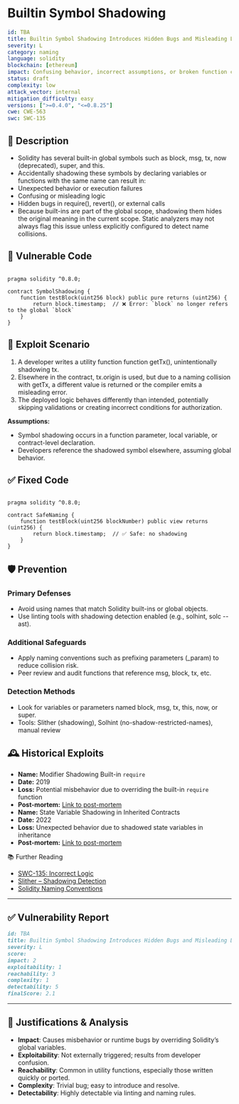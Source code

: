 # Builtin Symbol Shadowing

```YAML
id: TBA
title: Builtin Symbol Shadowing Introduces Hidden Bugs and Misleading Logic
severity: L
category: naming
language: solidity
blockchain: [ethereum]
impact: Confusing behavior, incorrect assumptions, or broken function calls
status: draft
complexity: low
attack_vector: internal
mitigation_difficulty: easy
versions: [">=0.4.0", "<=0.8.25"]
cwe: CWE-563
swc: SWC-135
```

## 📝 Description

- Solidity has several built-in global symbols such as block, msg, tx, now (deprecated), super, and this.
- Accidentally shadowing these symbols by declaring variables or functions with the same name can result in:
- Unexpected behavior or execution failures
- Confusing or misleading logic
- Hidden bugs in require(), revert(), or external calls
- Because built-ins are part of the global scope, shadowing them hides the original meaning in the current scope. Static analyzers may not always flag this issue unless explicitly configured to detect name collisions.

## 🚨 Vulnerable Code

```solidity

pragma solidity ^0.8.0;

contract SymbolShadowing {
    function testBlock(uint256 block) public pure returns (uint256) {
        return block.timestamp;  // ❌ Error: `block` no longer refers to the global `block`
    }
}
```

## 🧪 Exploit Scenario

1. A developer writes a utility function function getTx(), unintentionally shadowing tx.
2. Elsewhere in the contract, tx.origin is used, but due to a naming collision with getTx, a different value is returned or the compiler emits a misleading error.
3. The deployed logic behaves differently than intended, potentially skipping validations or creating incorrect conditions for authorization.

**Assumptions:**

- Symbol shadowing occurs in a function parameter, local variable, or contract-level declaration.
- Developers reference the shadowed symbol elsewhere, assuming global behavior.

## ✅ Fixed Code

```solidity

pragma solidity ^0.8.0;

contract SafeNaming {
    function testBlock(uint256 blockNumber) public view returns (uint256) {
        return block.timestamp;  // ✅ Safe: no shadowing
    }
}
```

## 🛡️ Prevention

### Primary Defenses

- Avoid using names that match Solidity built-ins or global objects.
- Use linting tools with shadowing detection enabled (e.g., solhint, solc --ast).

### Additional Safeguards

- Apply naming conventions such as prefixing parameters (_param) to reduce collision risk.
- Peer review and audit functions that reference msg, block, tx, etc.

### Detection Methods

- Look for variables or parameters named block, msg, tx, this, now, or super.
- Tools: Slither (shadowing), Solhint (no-shadow-restricted-names), manual review

## 🕰️ Historical Exploits

- **Name:** Modifier Shadowing Built-in `require` 
- **Date:** 2019 
- **Loss:** Potential misbehavior due to overriding the built-in `require` function 
- **Post-mortem:** [Link to post-mortem](https://ethereum.stackexchange.com/questions/77193/warning-this-declaration-shadows-a-builtin-symbol) 
- **Name:** State Variable Shadowing in Inherited Contracts 
- **Date:** 2022 
- **Loss:** Unexpected behavior due to shadowed state variables in inheritance 
- **Post-mortem:** [Link to post-mortem](https://medium.com/@joichiro.sai/solidity-attack-vector-25-shadowed-state-variables-c5ccc2944c16) 
  

📚 Further Reading

- [SWC-135: Incorrect Logic](https://swcregistry.io/docs/SWC-135/) 
- [Slither – Shadowing Detection](https://github.com/crytic/slither/wiki/Detector-Documentation#variable-shadowing)
- [Solidity Naming Conventions](https://docs.soliditylang.org/en/latest/style-guide.html) 

---

## ✅ Vulnerability Report

```markdown
id: TBA
title: Builtin Symbol Shadowing Introduces Hidden Bugs and Misleading Logic
severity: L
score:
impact: 2  
exploitability: 1 
reachability: 3   
complexity: 1     
detectability: 5  
finalScore: 2.1
```

---

## 📄 Justifications & Analysis

- **Impact**: Causes misbehavior or runtime bugs by overriding Solidity’s global variables.
- **Exploitability**: Not externally triggered; results from developer confusion.
- **Reachability**: Common in utility functions, especially those written quickly or ported.
- **Complexity**: Trivial bug; easy to introduce and resolve.
- **Detectability**: Highly detectable via linting and naming rules.